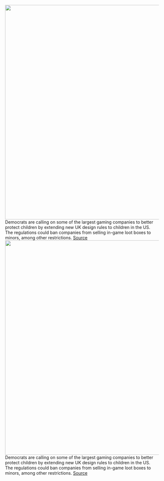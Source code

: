 <img src='https://cdn.vox-cdn.com/thumbor/F9Qx0S0bdh36OWA82arNbNjZhho=/0x0:2608x1468/1200x800/filters:focal(1096x526:1512x942)/cdn.vox-cdn.com/uploads/chorus_image/image/69704079/lootbox.0.jpg' width='700px' /><br/>
Democrats are calling on some of the largest gaming companies to better protect children by extending new UK design rules to children in the US. The regulations could ban companies from selling in-game loot boxes to minors, among other restrictions.
<a href='https://www.theverge.com/2021/8/10/22618221/gaming-video-games-loot-box-blizzard-trahan-markey-castor'> Source <a/><img src='https://cdn.vox-cdn.com/thumbor/F9Qx0S0bdh36OWA82arNbNjZhho=/0x0:2608x1468/1200x800/filters:focal(1096x526:1512x942)/cdn.vox-cdn.com/uploads/chorus_image/image/69704079/lootbox.0.jpg' width='700px' /><br/>
Democrats are calling on some of the largest gaming companies to better protect children by extending new UK design rules to children in the US. The regulations could ban companies from selling in-game loot boxes to minors, among other restrictions.
<a href='https://www.theverge.com/2021/8/10/22618221/gaming-video-games-loot-box-blizzard-trahan-markey-castor'> Source <a/>